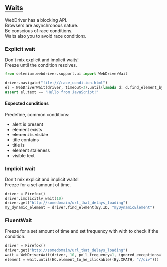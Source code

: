 ## [Waits](https://www.selenium.dev/documentation/en/webdriver/waits/)

WebDriver has a blocking API.  
Browsers are asynchronous nature.  
Be conscious of race conditions.  
Waits also you to avoid race conditions.  

### Explicit wait

Don't mix explicit and implicit waits!  
Freeze until the condition resolves.  

```python
from selenium.webdriver.support.ui import WebDriverWait

driver.navigate("file:///race_condition.html")
el = WebDriverWait(driver, timeout=3).until(lambda d: d.find_element_by_tag_name("p"))
assert el.text == "Hello from JavaScript!"
```

#### Expected conditions

Predefine, common conditions:
* alert is present
* element exists
* element is visible
* title contains
* title is
* element staleness
* visible text

### Implicit wait

Don't mix explicit and implicit waits!  
Freeze for a set amount of time.  

```python
driver = Firefox()
driver.implicitly_wait(10)
driver.get("http://somedomain/url_that_delays_loading")
my_dynamic_element = driver.find_element(By.ID, "myDynamicElement")
```

### FluentWait

Freeze for a set amount of time and set frequency with with to check if the condition.  

```python
driver = Firefox()
driver.get("http://somedomain/url_that_delays_loading")
wait = WebDriverWait(driver, 10, poll_frequency=1, ignored_exceptions=[ElementNotVisibleException, ElementNotSelectableException])
element = wait.until(EC.element_to_be_clickable((By.XPATH, "//div")))
```

